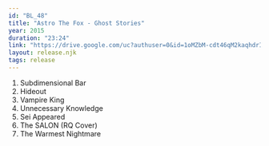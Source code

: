 ```yaml
---
id: "BL_48"
title: "Astro The Fox - Ghost Stories"
year: 2015
duration: "23:24"
link: "https://drive.google.com/uc?authuser=0&id=1oMZbM-cdt46qM2kaqhdrIC-qeyg2rgLr&export=download"
layout: release.njk
tags: release
---
```


01. Subdimensional Bar
02. Hideout
03. Vampire King
04. Unnecessary Knowledge
05. Sei Appeared
06. The SALON (RQ Cover)
07. The Warmest Nightmare